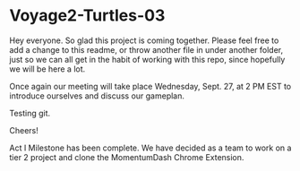 # Voyage2-Turtles-03


Hey everyone. So glad this project is coming together. Please feel free to add a change to this readme, or throw another file in under another folder, just so we can all get in the habit of working with this repo, since hopefully we will be here a lot.

Once again our meeting will take place Wednesday, Sept. 27, at 2 PM EST to introduce ourselves and discuss our gameplan. 

Testing git.

Cheers!

Act I Milestone has been complete. We have decided as a team to work on a tier 2 project and clone the MomentumDash Chrome Extension.